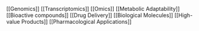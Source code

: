 [[Genomics]]
[[Transcriptomics]]
[[Omics]]
[[Metabolic Adaptability]]
[[Bioactive compounds]]
[[Drug Delivery]]
[[Biological Molecules]]
[[High-value Products]]
[[Pharmacological Applications]]
